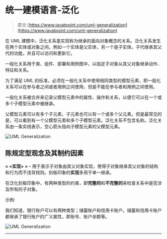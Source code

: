 # 统一建模语言-泛化

> 原文:[https://www.javatpoint.com/uml-generalization](https://www.javatpoint.com/uml-generalization)

在 UML 建模中，泛化关系是实现称为继承的面向对象概念的关系。泛化关系发生在两个实体或对象之间，例如一个实体是父实体，另一个是子实体。子代继承其父代的功能，并且可以访问和更新它。

一般化关系用于类、组件、部署和用例图中，以指定子对象从其父对象继承动作、特征和关系。

为了满足 UML 的标准，必须在一般化关系中使用相同类型的模型元素，即一般化关系可以在参与者之间或者用例之间使用，但是不能在参与者和用例之间使用。

一般化关系被合并来记录父模型元素中的属性、操作和关系，以便它可以在一个或多个子模型元素中被继承。

父模型元素可以有多个子元素，子元素也可以有一个或多个父元素。但是最常见的是，可以看到有一个父模型元素和多个子模型元素。泛化关系不包含名称。泛化关系由一条实线表示，空心箭头指向子模型元素的父模型元素。

![UML Generalization](../Images/5a1cf4fae3770fc5f86dc86039513cc8.png)

## 陈规定型观念及其制约因素

**< <实现> > -** 用于表示子对象由其父对象实现，使得子对象继承其父对象的结构和行为而不违背规则。刻板印象的**实现**多用于单一继承。

在泛化刻板印象中，有两种类型的约束，即**完整的**和**不完整的**来检查关系中是否涉及所有的子对象。

示例:

我们知道，银行账户可以有两种类型；储蓄账户和信用卡账户。储蓄和信用卡账户都继承了银行账户的广义属性，即账号、账户余额等。

![UML Generalization](../Images/2b88b59687c7718133118b05c540818c.png)

* * *